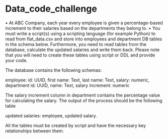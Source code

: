 # Data_code_challenge
•	At ABC Company, each year every employee is given a percentage-based increment to their salaries based on the departments they belong to. 
•	You must write a script(s) using a scripting language (for example Python) to read from flat_data.csv and store into employees and department DB tables in the schema below.
Furthermore, you need to read tables from the database, calculate the updated salaries and write them back. Please note that you will need to create these tables using script or DDL and provide your code.

The database contains the following schemas:

employee: id: UUID, 
first name: Text, 
last name: Text, 
salary: numeric, 
department id: UUID, 
name: Text, 
salary increment: numeric

The salary increment column in department contains the percentage value for calculating the salary. 
The output of the process should be the following table

updated salaries: employee, updated salary.

All the tables must be created by script and have the necessary key relationships between them.
